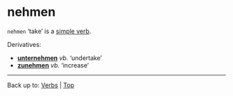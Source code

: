 # nehmen

`nehmen` ‘take’ is a [simple verb](../../simpleVerbs.md).

Derivatives:
- **[unternehmen](../../u/un/unternehmen.md)** *vb.* ‘undertake’
- **[zunehmen](../../z/zu/zunehmen.md)** *vb.* ‘increase’

----

Back up to: [Verbs](../../index.md) | [Top](../../../index.md)
